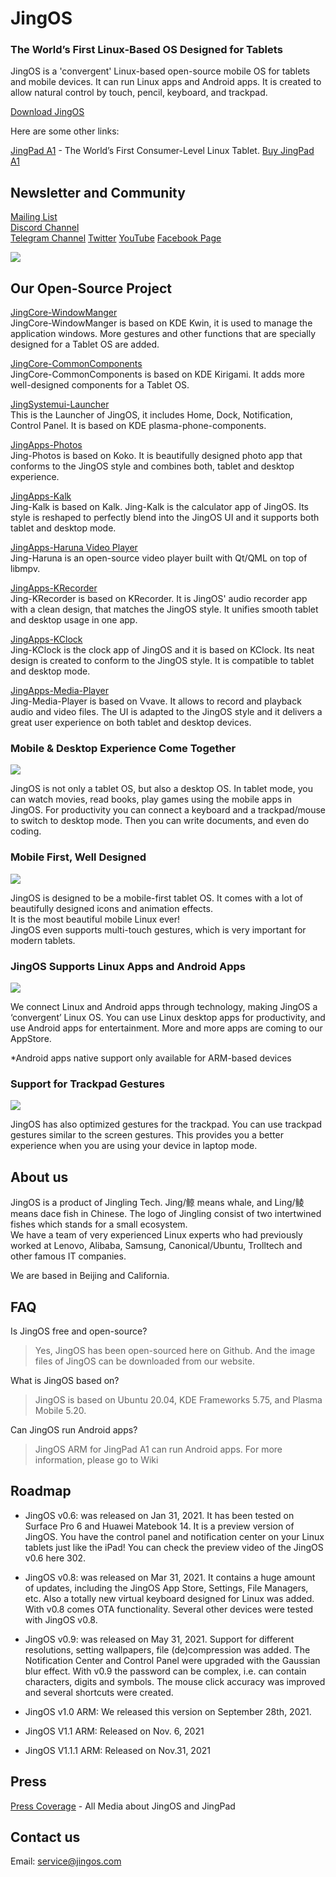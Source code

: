# JingOS
### The World’s First Linux-Based OS Designed for Tablets

JingOS is a 'convergent' Linux-based open-source mobile OS for tablets and mobile devices.
It can run Linux apps and Android apps.
It is created to allow natural control by touch, pencil, keyboard, and trackpad.

[Download JingOS](https://en.jingos.com)

Here are some other links:

[JingPad A1](https://en.jingos.com/jingpad-a1/) - The World’s First Consumer-Level Linux Tablet.
[Buy JingPad A1](http://shop.jingos.com)

## Newsletter and Community 
[Mailing List](http://hk.mikecrm.com/pg5E05S)\
[Discord Channel](https://discord.gg/xEwDGW7RnJ)\
[Telegram Channel](https://t.me/JingOS_Linux)
[Twitter](http://www.twitter.com/jingos_official)
[YouTube](https://www.youtube.com/c/JingOS-team/videos)
[Facebook Page](https://www.facebook.com/JingOSfb)


![](https://en-cdn.jingos.com/wp-content/uploads/brizy/143/assets/images/iW=667&iH=438&oX=0&oY=2&cW=667&cH=435/Lark20201228-151833.png)

## Our Open-Source Project

[JingCore-WindowManger](https://github.com/JingOS-team/jing-kwin)\
JingCore-WindowManger is based on KDE Kwin, it is used to manage the application
windows. More gestures and other functions that are specially
designed for a Tablet OS are added.

[JingCore-CommonComponents](https://github.com/JingOS-team/jing-kirigami)\
JingCore-CommonComponents is based on KDE Kirigami. It adds more well-designed components for a Tablet OS.
  
[JingSystemui-Launcher](https://github.com/JingOS-team/jing-plasma-phone-components)\
This is the Launcher of JingOS, it includes Home, Dock, Notification, Control
Panel. It is based on KDE plasma-phone-components.

[JingApps-Photos](https://www.youtube.com/watch?v=3E0ADUIiFzA)\
Jing-Photos is based on Koko. It is beautifully designed photo app that conforms to the
JingOS style and combines both, tablet and desktop experience.
  
[JingApps-Kalk](https://github.com/JingOS-team/jing-kalk)\
Jing-Kalk is based on Kalk. Jing-Kalk is the calculator app of JingOS. Its style is reshaped to perfectly
blend into the JingOS UI and it supports both tablet and desktop mode.
  
[JingApps-Haruna Video Player](https://github.com/JingOS-team/jing-haruna)\
Jing-Haruna is an open-source video player built with Qt/QML on top of libmpv.

[JingApps-KRecorder](https://github.com/JingOS-team/jing-krecorder)\
Jing-KRecorder is based on KRecorder. It is JingOS' audio recorder app with a clean design, that
matches the JingOS style. It unifies smooth tablet and desktop usage in one app.

[JingApps-KClock](https://github.com/JingOS-team/jing-kclock)\
Jing-KClock is the clock app of JingOS and it is based on KClock. Its neat design is created to conform to
the JingOS style. It is compatible to tablet and desktop mode.

[JingApps-Media-Player](https://github.com/JingOS-team/jing-media-player)\
Jing-Media-Player is based on Vvave. It allows to record and playback audio and
video files. The UI is adapted to the JingOS style and it delivers a great user experience
on both tablet and desktop devices.

### Mobile & Desktop Experience Come Together

![](https://en-cdn.jingos.com/wp-content/uploads/brizy/3730/assets/images/iW=2006&iH=1254&oX=0&oY=0&cW=2006&cH=1254/os-2@2x.jpg)

JingOS is not only a tablet OS, but also a desktop OS. In tablet mode, you can
watch movies, read books, play games using the mobile apps in JingOS.
For productivity you can connect
a keyboard and a trackpad/mouse to switch to desktop mode. Then you can write
documents, and even do coding.

### Mobile First, Well Designed

![](https://en-cdn.jingos.com/wp-content/uploads/brizy/3730/assets/images/iW=2212&iH=1552&oX=0&oY=0&cW=2212&cH=1552/os-4@2x.jpg)

JingOS is designed to be a mobile-first tablet OS. It comes with a lot of
beautifully designed icons and animation effects.\
It is the most beautiful mobile Linux ever!\
JingOS even supports multi-touch gestures, which is very important for modern
tablets.

### JingOS Supports Linux Apps and Android Apps

![](https://en-cdn.jingos.com/wp-content/uploads/brizy/3730/assets/images/iW=2280&iH=820&oX=0&oY=0&cW=2280&cH=820/a1-10@2x.jpg)

We connect Linux and Android apps through technology, making JingOS a
‘convergent’ Linux OS.
You can use Linux desktop apps for productivity, and use Android apps for
entertainment.
More and more apps are coming to our AppStore.

*Android apps native support only available for ARM-based devices

### Support for Trackpad Gestures

![](https://en-cdn.jingos.com/wp-content/uploads/2021/01/05-2.gif)

JingOS has also optimized gestures for the trackpad.
You can use trackpad gestures similar to the screen gestures.
This provides you a better experience when you are using your device in laptop mode.

## About us

JingOS is a product of Jingling Tech. Jing/鲸 means whale, and Ling/鲮 means
dace fish in Chinese. The logo of Jingling consist of two intertwined fishes which stands for a
small ecosystem.\
We have a team of very experienced Linux experts who had previously worked at
Lenovo, Alibaba, Samsung, Canonical/Ubuntu, Trolltech and other famous IT
companies.

We are based in Beijing and California.

## FAQ

Is JingOS free and open-source?

> Yes, JingOS has been open-sourced here on Github. And the image files of JingOS can be downloaded from our website.

What is JingOS based on?

> JingOS is based on Ubuntu 20.04, KDE Frameworks 5.75, and Plasma Mobile 5.20.

<!--What’s the roadmap of JingOS?

> I posted about Roadmap v1.0 of JingOS 90 in January. I will update the roadmap
  every quarter.

If JingOS is a tablet OS, does it require apps to respect the life cycle, like
what happens when suspended? How does it manage permission? Is there a
permission system like iOS? Are the apps sandboxed? If it can just run Linux
apps, how would they respect life cycle, permission, and stuff? Will you use
snap/flatpak for the permissions system?

> Life-cycle management API will come with JingOS v0.8 in March, apps designed
  for JingOS can be suspended like any other tablet OSs. The permission system
  and app sandbox are still in discussion, not decided yet.

Compared to other Linux distros, is JingOS optimized for tablet only in the UI /
specialized apps, or are there performance tweaks/features as well. Is it
basically like a gnome / KDE but with a tablet first focussed, or are there any
“lower-level” differences? What kind of lower-level differences? Drivers?
Performance enhancements? What will it help Linux do on tablets especially?

> JingOS v0.6 is mostly optimized only in the UI and specialized apps. But
  JingOS v0.8 would have lots of lower differences, like performance
  enhancements.

Do apps have to be created for JingOS to work well? Could I use Spotify or
Discord apps on it, or would there need to be JingOS versions first? JingOS just
run normal Linux apps, right? So we should be able to build and run Flutter
desktop apps on it? Will JingOS support android apps? To fill the gap with
missing popular apps.

> Linux apps (.deb, etc.) can run in JingOS well. You can run Android apps in
  the JingOS ARM version after v1.0 in June.-->
  
Can JingOS run Android apps?
> JingOS ARM for JingPad A1 can run Android apps. For more information, please go to Wiki


## Roadmap

* JingOS v0.6: was released on Jan 31, 2021. It has been tested on Surface Pro
  6 and Huawei Matebook 14. It is a preview version of JingOS. You have the
  control panel and notification center on your Linux tablets just like the
  iPad! You can check the preview video of the JingOS v0.6 here 302.
  
* JingOS v0.8: was released on Mar 31, 2021. It contains a huge amount of updates,
  including the JingOS App Store, Settings, File Managers, etc. Also a totally new
  virtual keyboard designed for Linux was added. With v0.8 comes OTA functionality. 
  Several other devices were tested with JingOS v0.8.
  
* JingOS v0.9: was released on May 31, 2021. Support for different resolutions, setting wallpapers,
  file (de)compression was added. The Notification Center and Control Panel were upgraded with the Gaussian blur effect. 
  With v0.9 the password can be complex, i.e. can contain characters, digits and symbols. The mouse click accuracy was improved and several shortcuts were created.

* JingOS v1.0 ARM: We released this version on September 28th, 2021. 
* JingOS V1.1 ARM: Released on Nov. 6, 2021
* JingOS V1.1.1 ARM: Released on Nov.31, 2021

<!--
#### We will release updates every month after June.

### About open-sourcing:

> JingOS is based on Ubuntu 20.04, KDE v5.75, Plasma Mobile 5.20. We will
  replace the framework from Plasma Mobile to JDE (Jing Desktop Environment)
  later this year.
-->
## Press

[Press Coverage](https://jingos.feishu.cn/sheets/shtcnTr6q3mmLsQyTSg99KRVMGc) -
All Media about JingOS and JingPad

## Contact us

Email: service@jingos.com
